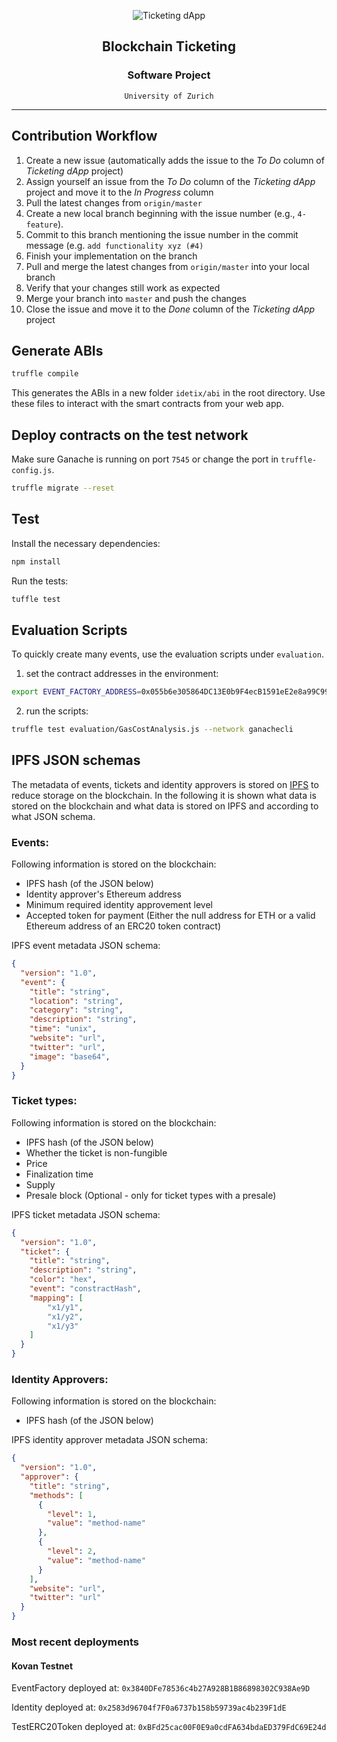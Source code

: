 <p align="center">
    <img src="https://raw.githubusercontent.com/bc-ticketing/guest-client/master/docs/img/ticket-icon.png" alt="Ticketing dApp" align="center">
</p>

<h2 align="center">Blockchain Ticketing</h2>
<h3 align="center">Software Project</h3>
<div align="center"><code >University of Zurich</code></div>

---


## Contribution Workflow

1. Create a new issue (automatically adds the issue to the _To Do_ column of _Ticketing dApp_ project)
2. Assign yourself an issue from the _To Do_ column of the _Ticketing dApp_ project and move it to the _In Progress_ column
3. Pull the latest changes from `origin/master`
4. Create a new local branch beginning with the issue number (e.g., `4-feature`).
5. Commit to this branch mentioning the issue number in the commit message (e.g. `add functionality xyz (#4)`
6. Finish your implementation on the branch
7. Pull and merge the latest changes from `origin/master` into your local branch
8. Verify that your changes still work as expected
9. Merge your branch into `master` and push the changes
10. Close the issue and move it to the _Done_ column of the _Ticketing dApp_ project
## Generate ABIs

```bash
truffle compile
```

This generates the ABIs in a new folder `idetix/abi` in the root directory. Use these files to interact with the smart contracts from your web app.

## Deploy contracts on the test network

Make sure Ganache is running on port `7545` or change the port in `truffle-config.js`.

```bash
truffle migrate --reset
```

## Test

Install the necessary dependencies:

```bash
npm install
```

Run the tests:

```bash
tuffle test
```

## Evaluation Scripts

To quickly create many events, use the evaluation scripts under `evaluation`.

1. set the contract addresses in the environment:

```bash
export EVENT_FACTORY_ADDRESS=0x055b6e305864DC13E0b9F4ecB1591eE2e8a99C99  IDENTITY_ADDRESS=0x067b6772E882b541121a2af3Cf947E27D1edf4E9 TEST_ERC20_ADDRESS=0xf88D4b83Aa41d7E810d7235cC19365F0e522730C
```

2. run the scripts:

```bash
truffle test evaluation/GasCostAnalysis.js --network ganachecli
```

## IPFS JSON schemas
The metadata of events, tickets and identity approvers is stored on [IPFS](https://ipfs.io/) to reduce storage on the blockchain. In the following it is shown what data is stored on the blockchain and what data is stored on IPFS and according to what JSON schema.

### Events:
Following information is stored on the blockchain:
- IPFS hash (of the JSON below)
- Identity approver's Ethereum address
- Minimum required identity approvement level
- Accepted token for payment (Either the null address for ETH or a valid Ethereum address of an ERC20 token contract)

IPFS event metadata JSON schema:
```json
{
  "version": "1.0",
  "event": {
    "title": "string",
    "location": "string",
    "category": "string",
    "description": "string",
    "time": "unix",
    "website": "url",
    "twitter": "url",
    "image": "base64",
  }
}
```

### Ticket types:
Following information is stored on the blockchain:
- IPFS hash (of the JSON below)
- Whether the ticket is non-fungible
- Price
- Finalization time
- Supply
- Presale block (Optional - only for ticket types with a presale)

IPFS ticket metadata JSON schema:
```json
{
  "version": "1.0",
  "ticket": {
    "title": "string",
    "description": "string",
    "color": "hex",
    "event": "constractHash",
    "mapping": [
        "x1/y1",
        "x1/y2",
        "x1/y3"
    ]
  }
}
```

### Identity Approvers:
Following information is stored on the blockchain:
- IPFS hash (of the JSON below)

IPFS identity approver metadata JSON schema:
```json
{
  "version": "1.0",
  "approver": {
    "title": "string",
    "methods": [
      {
        "level": 1,
        "value": "method-name"
      },
      {
        "level": 2,
        "value": "method-name"
      }
    ],
    "website": "url",
    "twitter": "url"
  }
}
```

### Most recent deployments

#### Kovan Testnet
EventFactory deployed at: `0x3840DFe78536c4b27A928B1B86898302C938Ae9D`

Identity deployed at: `0x2583d96704f7F0a6737b158b59739ac4b239F1dE`

TestERC20Token deployed at: `0xBFd25cac00F0E9a0cdFA634bdaED379FdC69E24d`
